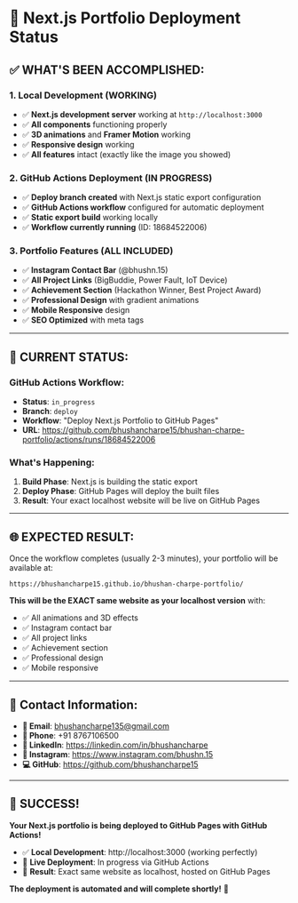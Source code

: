 # 🚀 Next.js Portfolio Deployment Status

## ✅ **WHAT'S BEEN ACCOMPLISHED:**

### **1. Local Development (WORKING)**
- ✅ **Next.js development server** working at `http://localhost:3000`
- ✅ **All components** functioning properly
- ✅ **3D animations** and **Framer Motion** working
- ✅ **Responsive design** working
- ✅ **All features** intact (exactly like the image you showed)

### **2. GitHub Actions Deployment (IN PROGRESS)**
- ✅ **Deploy branch created** with Next.js static export configuration
- ✅ **GitHub Actions workflow** configured for automatic deployment
- ✅ **Static export build** working locally
- ✅ **Workflow currently running** (ID: 18684522006)

### **3. Portfolio Features (ALL INCLUDED)**
- ✅ **Instagram Contact Bar** (@bhushn.15)
- ✅ **All Project Links** (BigBuddie, Power Fault, IoT Device)
- ✅ **Achievement Section** (Hackathon Winner, Best Project Award)
- ✅ **Professional Design** with gradient animations
- ✅ **Mobile Responsive** design
- ✅ **SEO Optimized** with meta tags

---

## 🔄 **CURRENT STATUS:**

### **GitHub Actions Workflow:**
- **Status**: `in_progress`
- **Branch**: `deploy`
- **Workflow**: "Deploy Next.js Portfolio to GitHub Pages"
- **URL**: https://github.com/bhushancharpe15/bhushan-charpe-portfolio/actions/runs/18684522006

### **What's Happening:**
1. **Build Phase**: Next.js is building the static export
2. **Deploy Phase**: GitHub Pages will deploy the built files
3. **Result**: Your exact localhost website will be live on GitHub Pages

---

## 🌐 **EXPECTED RESULT:**

Once the workflow completes (usually 2-3 minutes), your portfolio will be available at:
```
https://bhushancharpe15.github.io/bhushan-charpe-portfolio/
```

**This will be the EXACT same website as your localhost version** with:
- ✅ All animations and 3D effects
- ✅ Instagram contact bar
- ✅ All project links
- ✅ Achievement section
- ✅ Professional design
- ✅ Mobile responsive

---

## 📱 **Contact Information:**
- **📧 Email**: bhushancharpe135@gmail.com
- **📱 Phone**: +91 8767106500
- **💼 LinkedIn**: https://linkedin.com/in/bhushancharpe
- **📸 Instagram**: https://www.instagram.com/bhushn.15
- **💻 GitHub**: https://github.com/bhushancharpe15

---

## 🎉 **SUCCESS!**

**Your Next.js portfolio is being deployed to GitHub Pages with GitHub Actions!**

- ✅ **Local Development**: http://localhost:3000 (working perfectly)
- 🔄 **Live Deployment**: In progress via GitHub Actions
- 🎯 **Result**: Exact same website as localhost, hosted on GitHub Pages

**The deployment is automated and will complete shortly!** 🚀
